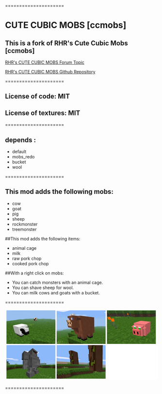 =====================

# CUTE CUBIC MOBS [ccmobs]

## This is a fork of RHR's Cute Cubic Mobs [ccmobs]

[RHR's CUTE CUBIC MOBS Forum Topic](https://forum.minetest.net/viewtopic.php?t=9472)

[RHR's CUTE CUBIC MOBS Github Repository](https://github.com/RHRhino/mt_mods/tree/master/ccmobs)

=====================

## License of code: MIT
## License of textures: MIT

=====================

## depends :
* default
* mobs_redo
* bucket
* wool

=====================

## This mod adds the following mobs:
* cow
* goat
* pig
* sheep
* rockmonster
* treemonster

##This mod adds the following items:
* animal cage
* milk
* raw pork chop
* cooked pork chop

##With a right click on mobs:
* You can catch monsters with an animal cage.
* You can shave sheep for wool.
* You can milk cows and goats with a bucket.

=====================

![Preview](https://raw.githubusercontent.com/Napiophelios/ccmobs/master/new_preview.png)

=====================
